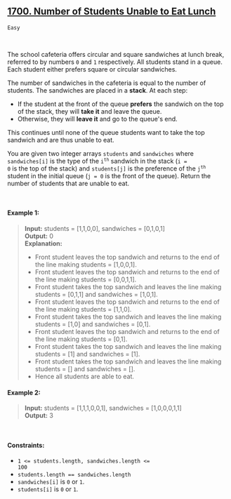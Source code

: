 ## [1700. Number of Students Unable to Eat Lunch](https://leetcode.com/problems/number-of-students-unable-to-eat-lunch/)

<code>Easy</code>

<br>

The school cafeteria offers circular and square sandwiches at lunch break, referred to by numbers <code>0</code> and <code>1</code> respectively. All students stand in a queue. Each student either prefers square or circular sandwiches.

The number of sandwiches in the cafeteria is equal to the number of students. The sandwiches are placed in a __stack__. At each step:

- If the student at the front of the queue __prefers__ the sandwich on the top of the stack, they will __take it__ and leave the queue.
- Otherwise, they will __leave it__ and go to the queue's end.

This continues until none of the queue students want to take the top sandwich and are thus unable to eat.

You are given two integer arrays <code>students</code> and <code>sandwiches</code> where <code>sandwiches[i]</code> is the type of the <code>i<sup>​​​​​​th</sup></code> sandwich in the stack (<code>i = 0</code> is the top of the stack) and <code>students[j]</code> is the preference of the <code>j<sup>​​​​​​th</sup></code> student in the initial queue (<code>j = 0</code> is the front of the queue). Return the number of students that are unable to eat.

<br>

#### Example 1:

> __Input:__ students = [1,1,0,0], sandwiches = [0,1,0,1]  
> __Output:__ 0  
> __Explanation:__  
> - Front student leaves the top sandwich and returns to the end of the line making students = [1,0,0,1].  
> - Front student leaves the top sandwich and returns to the end of the line making students = [0,0,1,1].  
> - Front student takes the top sandwich and leaves the line making students = [0,1,1] and sandwiches = [1,0,1].  
> - Front student leaves the top sandwich and returns to the end of the line making students = [1,1,0].  
> - Front student takes the top sandwich and leaves the line making students = [1,0] and sandwiches = [0,1].  
> - Front student leaves the top sandwich and returns to the end of the line making students = [0,1].  
> - Front student takes the top sandwich and leaves the line making students = [1] and sandwiches = [1].  
> - Front student takes the top sandwich and leaves the line making students = [] and sandwiches = [].  
> - Hence all students are able to eat.  

#### Example 2:

> __Input:__ students = [1,1,1,0,0,1], sandwiches = [1,0,0,0,1,1]  
> __Output:__ 3  

<br>

#### Constraints:

- <code>1 <= students.length, sandwiches.length <= 100</code>
- <code>students.length == sandwiches.length</code>
- <code>sandwiches[i]</code> is <code>0</code> or <code>1</code>.
- <code>students[i]</code> is <code>0</code> or <code>1</code>.
